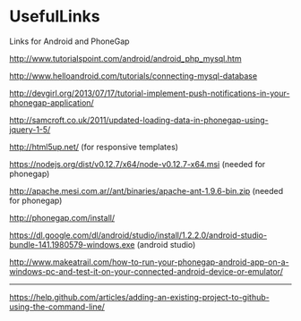 # UsefulLinks
Links for Android and PhoneGap

http://www.tutorialspoint.com/android/android_php_mysql.htm

http://www.helloandroid.com/tutorials/connecting-mysql-database

http://devgirl.org/2013/07/17/tutorial-implement-push-notifications-in-your-phonegap-application/

http://samcroft.co.uk/2011/updated-loading-data-in-phonegap-using-jquery-1-5/

http://html5up.net/ (for responsive templates)

https://nodejs.org/dist/v0.12.7/x64/node-v0.12.7-x64.msi (needed for phonegap)

http://apache.mesi.com.ar//ant/binaries/apache-ant-1.9.6-bin.zip (needed for phonegap)

http://phonegap.com/install/

https://dl.google.com/dl/android/studio/install/1.2.2.0/android-studio-bundle-141.1980579-windows.exe (android studio)

http://www.makeatrail.com/how-to-run-your-phonegap-android-app-on-a-windows-pc-and-test-it-on-your-connected-android-device-or-emulator/


--------------------------------------------------------------------------------------------------------------------------------

https://help.github.com/articles/adding-an-existing-project-to-github-using-the-command-line/
